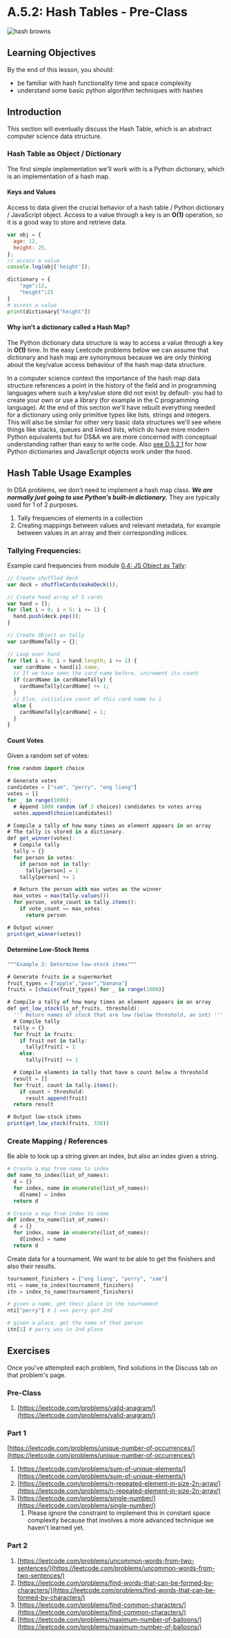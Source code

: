 # A.5.2: Hash Tables - Pre-Class

![hash browns](../../.gitbook/assets/hashbrowns.png)

## Learning Objectives

By the end of this lesson, you should:

* be familiar with hash functionality time and space complexity
* understand some basic python algorithm techniques with hashes

## Introduction

This section will eventually discuss the Hash Table, which is an abstract computer science data structure.

### Hash Table as Object / Dictionary

The first simple implementation we'll work with is a Python dictionary, which is an implementation of a hash map.

#### Keys and Values

Access to data given the crucial behavior of a hash table / Python dictionary / JavaScript object. Access to a value through a key is an **O(1)** operation, so it is a good way to store and retrieve data.

```javascript
var obj = {
  age: 12,
  height: 25,
};
// access a value
console.log(obj['height']);
```

```python
dictionary = {
    "age":12,
    "height":25
}
# access a value
print(dictionary["height"])
```

#### Why isn't a dictionary called a Hash Map?

The Python dictionary data structure is way to access a value through a key in **O(1)** time. In the easy Leetcode problems below we can assume that dictionary and hash map are synonymous because we are only thinking about the key/value access behaviour of the hash map data structure.

In a computer science context the importance of the hash map data structure references a point in the history of the field and in programming languages where such a key/value store did not exist by default- you had to create your own or use a library (for example in the C programming language). At the end of this section we'll have rebuilt everything needed for a dictionary using only primitive types like lists, strings and integers. This will also be similar for other very basic data structures we'll see where things like stacks, queues and linked lists, which do have more modern Python equivalents but for DS\&A we are more concerned with conceptual understanding rather than easy to write code. Also [see D.5.2.1](../day8/a.5.2.1-hash-table-data-structure.md) for how Python dictionaries and JavaScript objects work under the hood.

## Hash Table Usage Examples

In DSA problems, we don't need to implement a hash map class. _**We are normally just going to use Python's built-in dictionary.**_ They are typically used for 1 of 2 purposes.

1. Tally frequencies of elements in a collection
2. Creating mappings between values and relevant metadata, for example between values in an array and their corresponding indices.

### Tallying Frequencies:

Example card frequencies from module [0.4: JS Object as Tally](../../0-language-and-tooling/0.4-js-object-as-tally.md):

```javascript
// Create shuffled deck
var deck = shuffleCards(makeDeck());

// Create hand array of 5 cards
var hand = [];
for (let i = 0; i < 5; i += 1) {
  hand.push(deck.pop());
}

// Create Object as tally
var cardNameTally = {};

// Loop over hand
for (let i = 0; i < hand.length; i += 1) {
  var cardName = hand[i].name;
  // If we have seen the card name before, increment its count
  if (cardName in cardNameTally) {
    cardNameTally[cardName] += 1;
  }
  // Else, initialise count of this card name to 1
  else {
    cardNameTally[cardName] = 1;
  }
}
```

#### Count Votes

Given a random set of votes:

```javascript
from random import choice

# Generate votes
candidates = ["sam", "perry", "eng liang"]
votes = []
for _ in range(1000):
  # Append 1000 random (of 3 choices) candidates to votes array
  votes.append(choice(candidates))
```

```javascript
# Compile a tally of how many times an element appears in an array
# The tally is stored in a dictionary.
def get_winner(votes):
  # Compile tally
  tally = {}
  for person in votes:
    if person not in tally:
      tally[person] = 1
    tally[person] += 1

  # Return the person with max votes as the winner
  max_votes = max(tally.values())
  for person, vote_count in tally.items():
    if vote_count == max_votes:
      return person

# Output winner
print(get_winner(votes))
```

#### Determine Low-Stock Items

```javascript
"""Example 2: Determine low-stock items"""

# Generate fruits in a supermarket
fruit_types = ["apple","pear","banana"]
fruits = [choice(fruit_types) for _ in range(1000)]

# Compile a tally of how many times an element appears in an array
def get_low_stock(ls_of_fruits, threshold):
  ''' Return names of stock that are low (below threshold, an int) '''
  # Compile tally
  tally = {}
  for fruit in fruits:
    if fruit not in tally:
      tally[fruit] = 1
    else:
      tally[fruit] += 1

  # Compile elements in tally that have a count below a threshold
  result = []
  for fruit, count in tally.items():
    if count < threshold:
      result.append(fruit)
  return result

# Output low-stock items
print(get_low_stock(fruits, 330))
```

### Create Mapping / References

Be able to look up a string given an index, but also an index given a string.

```python
# Create a map from name to index
def name_to_index(list_of_names):
  d = {}
  for index, name in enumerate(list_of_names):
    d[name] = index
  return d

# Create a map from index to name
def index_to_name(list_of_names):
  d = {}
  for index, name in enumerate(list_of_names):
    d[index] = name
  return d
```

Create data for a tournament. We want to be able to get the finishers and also their results.

```python
tournament_finishers = ["eng liang", "perry", "sam"]
nti = name_to_index(tournament_finishers)
itn = index_to_name(tournament_finishers)

# given a name, get their place in the tournament
nti["perry"] # 1 ==> perry got 2nd

# given a place, get the name of that person
itn[1] # perry was in 2nd place
```

## Exercises

Once you've attempted each problem, find solutions in the Discuss tab on that problem's page.

### Pre-Class

1. [https://leetcode.com/problems/valid-anagram/](https://leetcode.com/problems/valid-anagram/)

### Part 1

[https://leetcode.com/problems/unique-number-of-occurrences/](https://leetcode.com/problems/unique-number-of-occurrences/)

1. [https://leetcode.com/problems/sum-of-unique-elements/](https://leetcode.com/problems/sum-of-unique-elements/)
2. [https://leetcode.com/problems/n-repeated-element-in-size-2n-array/](https://leetcode.com/problems/n-repeated-element-in-size-2n-array/)
3. [https://leetcode.com/problems/single-number/](https://leetcode.com/problems/single-number/)
   1. Please ignore the constraint to implement this in constant space complexity because that involves a more advanced technique we haven't learned yet.

### Part 2

1. [https://leetcode.com/problems/uncommon-words-from-two-sentences/](https://leetcode.com/problems/uncommon-words-from-two-sentences/)
2. [https://leetcode.com/problems/find-words-that-can-be-formed-by-characters/](https://leetcode.com/problems/find-words-that-can-be-formed-by-characters/)
3. [https://leetcode.com/problems/find-common-characters/](https://leetcode.com/problems/find-common-characters/)
4. [https://leetcode.com/problems/maximum-number-of-balloons/](https://leetcode.com/problems/maximum-number-of-balloons/)
